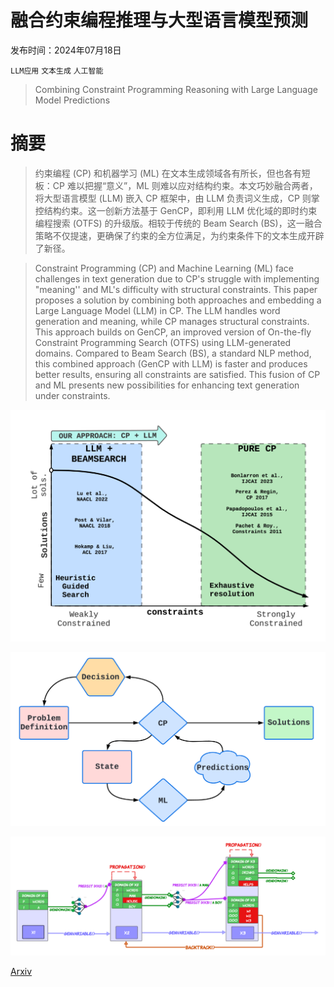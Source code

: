 # 融合约束编程推理与大型语言模型预测

发布时间：2024年07月18日

`LLM应用` `文本生成` `人工智能`

> Combining Constraint Programming Reasoning with Large Language Model Predictions

# 摘要

> 约束编程 (CP) 和机器学习 (ML) 在文本生成领域各有所长，但也各有短板：CP 难以把握“意义”，ML 则难以应对结构约束。本文巧妙融合两者，将大型语言模型 (LLM) 嵌入 CP 框架中，由 LLM 负责词义生成，CP 则掌控结构约束。这一创新方法基于 GenCP，即利用 LLM 优化域的即时约束编程搜索 (OTFS) 的升级版。相较于传统的 Beam Search (BS)，这一融合策略不仅提速，更确保了约束的全方位满足，为约束条件下的文本生成开辟了新径。

> Constraint Programming (CP) and Machine Learning (ML) face challenges in text generation due to CP's struggle with implementing "meaning'' and ML's difficulty with structural constraints. This paper proposes a solution by combining both approaches and embedding a Large Language Model (LLM) in CP. The LLM handles word generation and meaning, while CP manages structural constraints. This approach builds on GenCP, an improved version of On-the-fly Constraint Programming Search (OTFS) using LLM-generated domains. Compared to Beam Search (BS), a standard NLP method, this combined approach (GenCP with LLM) is faster and produces better results, ensuring all constraints are satisfied. This fusion of CP and ML presents new possibilities for enhancing text generation under constraints.

![融合约束编程推理与大型语言模型预测](../../../paper_images/2407.13490/x1.png)

![融合约束编程推理与大型语言模型预测](../../../paper_images/2407.13490/x2.png)

![融合约束编程推理与大型语言模型预测](../../../paper_images/2407.13490/x3.png)

[Arxiv](https://arxiv.org/abs/2407.13490)